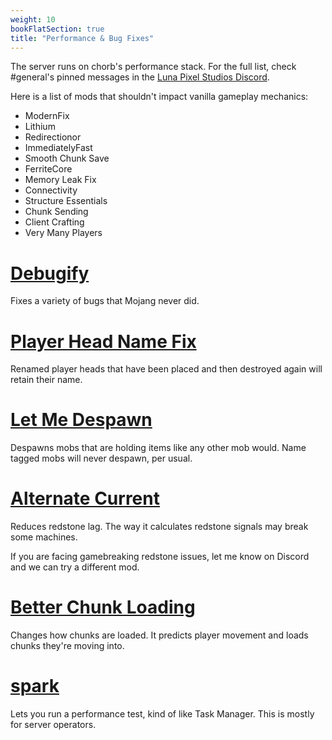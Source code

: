 ```yaml
---
weight: 10
bookFlatSection: true
title: "Performance & Bug Fixes"
---
```


The server runs on chorb's performance stack. For the full list, check #general's pinned messages in the [Luna Pixel Studios Discord](https://discord.com/invite/lunapixel).

Here is a list of mods that shouldn't impact vanilla gameplay mechanics:

- ModernFix
- Lithium
- Redirectionor
- ImmediatelyFast
- Smooth Chunk Save
- FerriteCore
- Memory Leak Fix
- Connectivity
- Structure Essentials
- Chunk Sending
- Client Crafting
- Very Many Players

# [Debugify](https://modrinth.com/mod/debugify?hl=en-US)

Fixes a variety of bugs that Mojang never did.

# [Player Head Name Fix](https://modrinth.com/mod/headfix/version/1.2.2-1.20)

Renamed player heads that have been placed and then destroyed again will retain their name.

# [Let Me Despawn](https://modrinth.com/plugin/lmd?hl=en-US)

Despawns mobs that are holding items like any other mob would. Name tagged mobs will never despawn, per usual.

# [Alternate Current](https://modrinth.com/mod/alternate-current?hl=en-US)

Reduces redstone lag. The way it calculates redstone signals may break some machines.

If you are facing gamebreaking redstone issues, let me know on Discord and we can try a different mod.

# [Better Chunk Loading](https://www.curseforge.com/minecraft/mc-mods/better-chunk-loading-forge-fabric)

Changes how chunks are loaded. It predicts player movement and loads chunks they're moving into.

# [spark](https://modrinth.com/mod/spark?hl=en-US)

Lets you run a performance test, kind of like Task Manager. This is mostly for server operators.